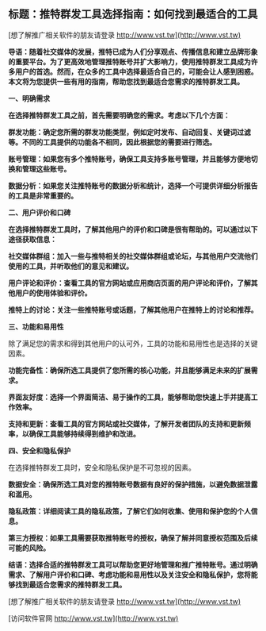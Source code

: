 ## **标题：推特群发工具选择指南：如何找到最适合的工具**

[想了解推广相关软件的朋友请登录 http://www.vst.tw](http://www.vst.tw)

**导语：随着社交媒体的发展，推特已成为人们分享观点、传播信息和建立品牌形象的重要平台。为了更高效地管理推特账号并扩大影响力，使用推特群发工具成为许多用户的首选。然而，在众多的工具中选择最适合自己的，可能会让人感到困惑。本文将为您提供一些有用的指南，帮助您找到最适合您需求的推特群发工具。**

**一、明确需求**

**在选择推特群发工具之前，首先需要明确您的需求。考虑以下几个方面：**

**群发功能：确定您所需的群发功能类型，例如定时发布、自动回复、关键词过滤等。不同的工具提供的功能各不相同，因此根据您的需要进行筛选。**

**账号管理：如果您有多个推特账号，确保工具支持多账号管理，并且能够方便地切换和管理这些账号。**

**数据分析：如果您关注推特账号的数据分析和统计，选择一个可提供详细分析报告的工具是非常重要的。**

**二、用户评价和口碑**

**在选择推特群发工具时，了解其他用户的评价和口碑是很有帮助的。可以通过以下途径获取信息：**

**社交媒体群组：加入一些与推特相关的社交媒体群组或论坛，与其他用户交流他们使用的工具，并听取他们的意见和建议。**

**用户评论和评价：查看工具的官方网站或应用商店页面的用户评论和评价，了解其他用户的使用体验和评价。**

**推特上的讨论：关注一些推特账号或话题，了解其他用户在推特上的讨论和推荐。**

**三、功能和易用性**

除了满足您的需求和得到其他用户的认可外，工具的功能和易用性也是选择的关键因素。

**功能完备性：确保所选工具提供了您所需的核心功能，并且能够满足未来的扩展需求。**

**界面友好度：选择一个界面简洁、易于操作的工具，能够帮助您快速上手并提高工作效率。**

**支持和更新：查看工具的官方网站或社交媒体，了解开发者团队的支持和更新频率，以确保工具能够持续得到维护和改进。**

**四、安全和隐私保护**

在选择推特群发工具时，安全和隐私保护是不可忽视的因素。

**数据安全：确保所选工具对您的推特账号数据有良好的保护措施，以避免数据泄露和滥用。**

**隐私政策：详细阅读工具的隐私政策，了解它们如何收集、使用和保护您的个人信息。**

**第三方授权：如果工具需要获取推特账号的授权，确保了解并同意授权范围及后续可能的风险。**

**结语：选择合适的推特群发工具可以帮助您更好地管理和推广推特账号。通过明确需求、了解用户评价和口碑、考虑功能和易用性以及关注安全和隐私保护，您将能够找到最适合您需求的推特群发工具。**

[想了解推广相关软件的朋友请登录 http://www.vst.tw](http://www.vst.tw)


[访问软件官网 http://www.vst.tw](http://www.vst.tw)

